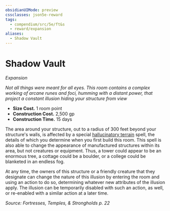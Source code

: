 ```yaml
---
obsidianUIMode: preview
cssclasses: json5e-reward
tags:
  - compendium/src/5e/ft&s
  - reward/expansion
aliases:
  - Shadow Vault
---
```

# Shadow Vault
*Expansion*  

*Not all things were meant for all eyes. This room contains a complex working of arcane runes and foci, humming with a distant power, that project a constant illusion hiding your structure from view*

- **Size Cost.** 1 room point  
- **Construction Cost.** 2,500 gp  
- **Construction Time.** 15 days  

The area around your structure, out to a radius of 300 feet beyond your structure's walls, is affected by a special [hallucinatory terrain](2-Mechanics/CLI/spells/hallucinatory-terrain.md) spell, the details of which you determine when you first build this room. This spell is also able to change the appearance of manufactured structures within its area, but not creatures or equipment. Thus, a tower could appear to be an enormous tree, a cottage could be a boulder, or a college could be blanketed in an endless fog.

At any time, the owners of this structure or a friendly creature that they designate can change the nature of this illusion by entering the room and using an action to do so, determining whatever new attributes of the illusion apply. The illusion can be temporarily disabled with such an action, as well, or re-enabled with a similar action at a later time.

*Source: Fortresses, Temples, & Strongholds p. 22*